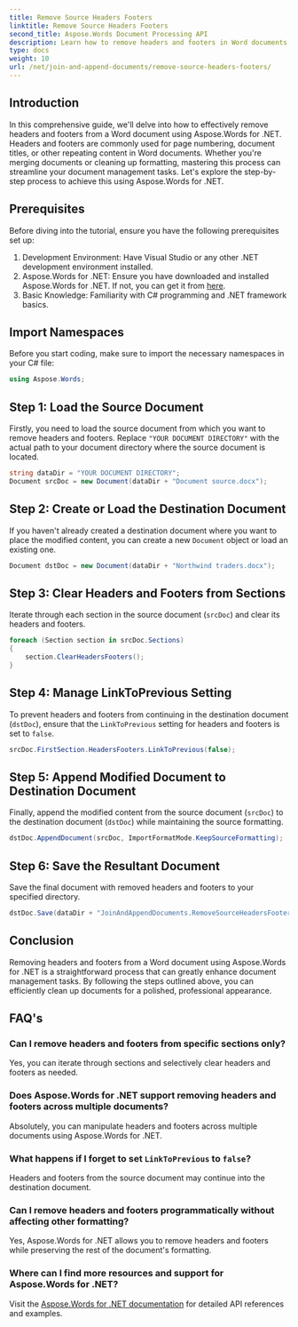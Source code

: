 ```yaml
---
title: Remove Source Headers Footers
linktitle: Remove Source Headers Footers
second_title: Aspose.Words Document Processing API
description: Learn how to remove headers and footers in Word documents using Aspose.Words for .NET. Simplify your document management with our step-by-step guide.
type: docs
weight: 10
url: /net/join-and-append-documents/remove-source-headers-footers/
---
```

## Introduction

In this comprehensive guide, we'll delve into how to effectively remove headers and footers from a Word document using Aspose.Words for .NET. Headers and footers are commonly used for page numbering, document titles, or other repeating content in Word documents. Whether you're merging documents or cleaning up formatting, mastering this process can streamline your document management tasks. Let's explore the step-by-step process to achieve this using Aspose.Words for .NET.

## Prerequisites

Before diving into the tutorial, ensure you have the following prerequisites set up:

1. Development Environment: Have Visual Studio or any other .NET development environment installed.
2. Aspose.Words for .NET: Ensure you have downloaded and installed Aspose.Words for .NET. If not, you can get it from [here](https://releases.aspose.com/words/net/).
3. Basic Knowledge: Familiarity with C# programming and .NET framework basics.

## Import Namespaces

Before you start coding, make sure to import the necessary namespaces in your C# file:

```csharp
using Aspose.Words;
```

## Step 1: Load the Source Document

Firstly, you need to load the source document from which you want to remove headers and footers. Replace `"YOUR DOCUMENT DIRECTORY"` with the actual path to your document directory where the source document is located.

```csharp
string dataDir = "YOUR DOCUMENT DIRECTORY";
Document srcDoc = new Document(dataDir + "Document source.docx");
```

## Step 2: Create or Load the Destination Document

If you haven't already created a destination document where you want to place the modified content, you can create a new `Document` object or load an existing one.

```csharp
Document dstDoc = new Document(dataDir + "Northwind traders.docx");
```

## Step 3: Clear Headers and Footers from Sections

Iterate through each section in the source document (`srcDoc`) and clear its headers and footers.

```csharp
foreach (Section section in srcDoc.Sections)
{
    section.ClearHeadersFooters();
}
```

## Step 4: Manage LinkToPrevious Setting

To prevent headers and footers from continuing in the destination document (`dstDoc`), ensure that the `LinkToPrevious` setting for headers and footers is set to `false`.

```csharp
srcDoc.FirstSection.HeadersFooters.LinkToPrevious(false);
```

## Step 5: Append Modified Document to Destination Document

Finally, append the modified content from the source document (`srcDoc`) to the destination document (`dstDoc`) while maintaining the source formatting.

```csharp
dstDoc.AppendDocument(srcDoc, ImportFormatMode.KeepSourceFormatting);
```

## Step 6: Save the Resultant Document

Save the final document with removed headers and footers to your specified directory.

```csharp
dstDoc.Save(dataDir + "JoinAndAppendDocuments.RemoveSourceHeadersFooters.docx");
```

## Conclusion

Removing headers and footers from a Word document using Aspose.Words for .NET is a straightforward process that can greatly enhance document management tasks. By following the steps outlined above, you can efficiently clean up documents for a polished, professional appearance.

## FAQ's

### Can I remove headers and footers from specific sections only?
Yes, you can iterate through sections and selectively clear headers and footers as needed.

### Does Aspose.Words for .NET support removing headers and footers across multiple documents?
Absolutely, you can manipulate headers and footers across multiple documents using Aspose.Words for .NET.

### What happens if I forget to set `LinkToPrevious` to `false`?
Headers and footers from the source document may continue into the destination document.

### Can I remove headers and footers programmatically without affecting other formatting?
Yes, Aspose.Words for .NET allows you to remove headers and footers while preserving the rest of the document's formatting.

### Where can I find more resources and support for Aspose.Words for .NET?
Visit the [Aspose.Words for .NET documentation](https://reference.aspose.com/words/net/) for detailed API references and examples.

